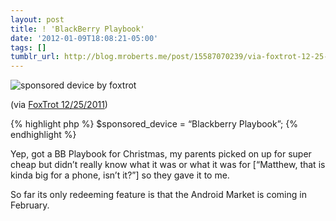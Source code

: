```yaml
---
layout: post
title: ! 'BlackBerry Playbook'
date: '2012-01-09T18:08:21-05:00'
tags: []
tumblr_url: http://blog.mroberts.me/post/15587070239/via-foxtrot-12-25-2011-sponsored-device
---
```


![sponsored device by foxtrot](http://31.media.tumblr.com/tumblr_lxk09yhnTc1r4dasoo1_500.gif)

(via [FoxTrot 12/25/2011](http://feedproxy.google.com/~r/Foxtrotcom/~3/aw_RV5jDKMg/))

{% highlight php %}
$sponsored_device = “Blackberry Playbook”;
{% endhighlight %}

Yep, got a BB Playbook for Christmas, my parents picked on up for super cheap but
didn’t really know what it was or what it was for [“Matthew, that is kinda big for
a phone, isn’t it?”] so they gave it to me.

So far its only redeeming feature is that the Android Market is coming in February.

